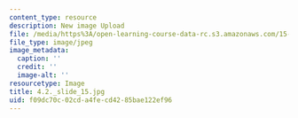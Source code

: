 ```yaml
---
content_type: resource
description: New image Upload
file: /media/https%3A/open-learning-course-data-rc.s3.amazonaws.com/15-s21-nuts-and-bolts-of-business-plans-january-iap-2014/f09dc70c02cda4fecd4285bae122ef96_4.2._slide_15.jpg
file_type: image/jpeg
image_metadata:
  caption: ''
  credit: ''
  image-alt: ''
resourcetype: Image
title: 4.2._slide_15.jpg
uid: f09dc70c-02cd-a4fe-cd42-85bae122ef96
---
```

